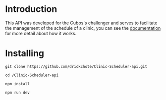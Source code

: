 # Introduction

This API was developed for the Cubos's challenger and serves to facilitate the management of the schedule of a clinic, you can see the [documentation](https://documenter.getpostman.com/view/11838201/TVeiEWiY) for more detail about how it works.

# Installing

```git clone https://github.com/drickchote/Clinic-Scheduler-api.git``` 

```cd /Clinic-Scheduler-api``` 

```npm install``` 

```npm run dev``` 
